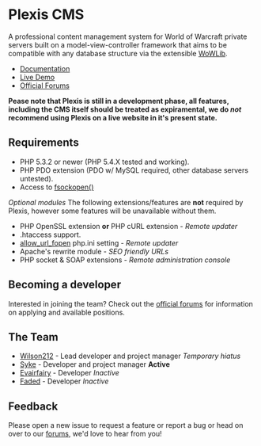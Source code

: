 Plexis CMS
==========

A professional content management system for World of Warcraft private servers built on a model-view-controller framework that aims to be compatible with any database structure via the extensible [WoWLib](https://github.com/Plexis/Wowlib).

* [Documentation](http://plexis.github.com/Plexis/)
* [Live Demo](http://plexis.tk/demo/)
* [Official Forums](http://plexis.tk/forum/)

**Pease note that Plexis is still in a development phase, all features, including the CMS itself should be treated as expiramental, we do *not* recommend using Plexis on a live website in it's present state.**

Requirements
------------

* PHP 5.3.2 or newer (PHP 5.4.X tested and working).
* PHP PDO extension (PDO w/ MySQL required, other database servers untested).
* Access to [fsockopen()](http://php.net/manual/en/function.fsockopen.php)

*Optional modules*
The following extensions/features are **not** required by Plexis, however some features will be unavailable without them.

* PHP OpenSSL extension **or** PHP cURL extension - *Remote updater*
* .htaccess support.
* [allow_url_fopen](http://www.php.net/manual/en/filesystem.configuration.php#ini.allow-url-fopen) php.ini setting - *Remote updater*
* Apache's rewrite module - *SEO friendly URLs*
* PHP socket & SOAP extensions - *Remote administration console*

Becoming a developer
--------------------

Interested in joining the team? Check out the [official forums](http://plexis.tk/forum/showthread.php?tid=4) for information on applying and available positions.

The Team
--------

* [Wilson212](https://github.com/wilson212) - Lead developer and project manager *Temporary hiatus*
* [Syke](https://github.com/Syke94) - Developer and project manager **Active**
* [Evairfairy](https://github.com/Evairfairy) - Developer *Inactive*
* [Faded](https://github.com/Faded) - Developer *Inactive*

Feedback
--------

Please open a new issue to request a feature or report a bug or head on over to our [forums](http://plexis.tk/forum/), we'd love to hear from you!